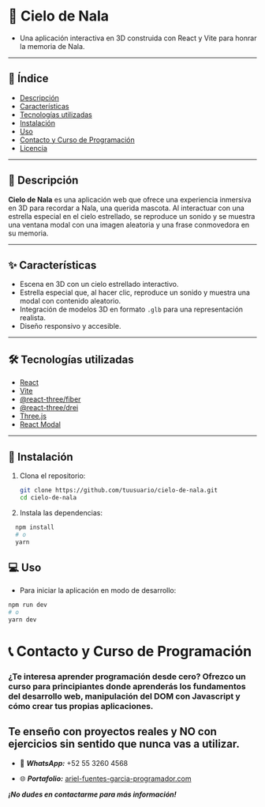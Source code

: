 # 🌟 Cielo de Nala

- Una aplicación interactiva en 3D construida con React y Vite para honrar la memoria de Nala.

---

## 📖 Índice

- [Descripción](#-descripción)
- [Características](#-características)
- [Tecnologías utilizadas](##-tecnologías-utilizadas)
- [Instalación](#-instalación)
- [Uso](#-uso)
- [Contacto y Curso de Programación](#-contacto-y-curso-de-programación)
- [Licencia](#-licencia)

---

## 🐾 Descripción

**Cielo de Nala** es una aplicación web que ofrece una experiencia inmersiva en 3D para recordar a Nala, una querida mascota. Al interactuar con una estrella especial en el cielo estrellado, se reproduce un sonido y se muestra una ventana modal con una imagen aleatoria y una frase conmovedora en su memoria.

---

## ✨ Características

- Escena en 3D con un cielo estrellado interactivo.
- Estrella especial que, al hacer clic, reproduce un sonido y muestra una modal con contenido aleatorio.
- Integración de modelos 3D en formato `.glb` para una representación realista.
- Diseño responsivo y accesible.

---

## 🛠️ Tecnologías utilizadas

- [React](https://reactjs.org/)
- [Vite](https://vitejs.dev/)
- [@react-three/fiber](https://github.com/pmndrs/react-three-fiber)
- [@react-three/drei](https://github.com/pmndrs/drei)
- [Three.js](https://threejs.org/)
- [React Modal](https://github.com/reactjs/react-modal)

---

## 🚀 Instalación

1. Clona el repositorio:
   ```bash
   git clone https://github.com/tuusuario/cielo-de-nala.git
   cd cielo-de-nala
2. Instala las dependencias:
```bash
  npm install
  # o
  yarn
```

## 💻 Uso
- Para iniciar la aplicación en modo de desarrollo:
```bash
npm run dev
# o
yarn dev
```

# 📞 Contacto y Curso de Programación
### ¿Te interesa aprender programación desde cero? Ofrezco un curso para principiantes donde aprenderás los fundamentos del desarrollo web, manipulación del DOM con Javascript y cómo crear tus propias aplicaciones.

## Te enseño con proyectos reales y NO con ejercicios sin sentido que nunca vas a utilizar.

- 📱 ***WhatsApp:*** +52 55 3260 4568

- 🌐 ***Portafolio:*** [ariel-fuentes-garcia-programador.com](https://ariel-fuentes-garcia-programador.com)

***¡No dudes en contactarme para más información!***
